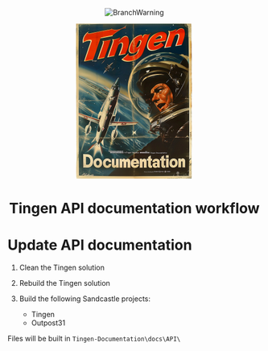 <!-- u240919 -->

<div align="center">

  ![BranchWarning](https://img.shields.io/badge/WORK%20IN%20PROGRESS-yellow?style=for-the-badge)

  ![logo](../../.github/Images/Logos/TingenDocumentation-232x308.png)

  <h1>
    Tingen API documentation workflow
  </h1>

</div>

# Update API documentation

1. Clean the Tingen solution

2. Rebuild the Tingen solution

3. Build the following Sandcastle projects:

   - Tingen
   - Outpost31

Files will be built in `Tingen-Documentation\docs\API\`
